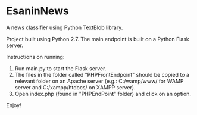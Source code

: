 # EsaninNews
A news classifier using Python TextBlob library.

Project built using Python 2.7. The main endpoint is built on a Python Flask server. 

Instructions on running: 

1. Run main.py to start the Flask server.
2. The files in the folder called "PHPFrontEndpoint" should be copied to a relevant folder on an Apache server (e.g.: C:/wamp/www/ for WAMP server and C:/xampp/htdocs/ on XAMPP server).
3. Open index.php (found in "PHPEndPoint" folder) and click on an option.

Enjoy!


